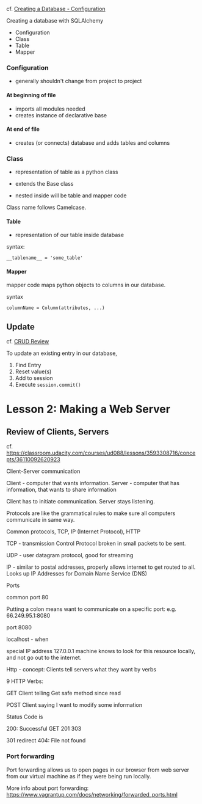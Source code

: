 cf. [Creating a Database - Configuration](https://classroom.udacity.com/courses/ud088/lessons/3621198668/concepts/36123887280923)

Creating a database with SQLAlchemy

- Configuration
- Class
- Table
- Mapper

### Configuration

* generally shouldn't change from project to project

#### At beginning of file

* imports all modules needed
* creates instance of declarative base

#### At end of file

* creates (or connects) database and adds tables and columns

### Class

* representation of table as a python class

* extends the Base class

* nested inside will be table and mapper code

Class name follows Camelcase.

#### Table

* representation of our table inside database

syntax:

`__tablename__ = 'some_table'`


#### Mapper

mapper code maps python objects to columns in our database.

syntax
```
columnName = Column(attributes, ...)
```

## Update 

cf. [CRUD Review](https://classroom.udacity.com/courses/ud088/lessons/3621198668/concepts/36300689480923)

To update an existing entry in our database,

1. Find Entry
2. Reset value(s)
3. Add to session
4. Execute `session.commit()`


# Lesson 2: Making a Web Server

## Review of Clients, Servers

cf. https://classroom.udacity.com/courses/ud088/lessons/3593308716/concepts/36110092620923

Client-Server communication

Client - computer that wants information.
Server - computer that has information, that wants to share information

Client has to initiate communication.
Server stays listening.

Protocols are like the grammatical rules to make sure all computers communicate in same way.

Common protocols, TCP, IP (Internet Protocol), HTTP

TCP - transmission Control Protocol
broken in small packets to be sent.

UDP - user datagram protocol, good for streaming 

IP - similar to postal addresses, properly allows internet to get routed to all.
Looks up IP Addresses for Domain Name Service (DNS)

Ports

common port 80

Putting a colon means want to communicate on a specific port:
e.g. 66.249.95.1:8080

port 8080

localhost - when

special IP address 127.0.0.1
machine knows to look for this resource locally, and not go out to the internet.

Http - concept: Clients tell servers what they want by verbs

9 HTTP Verbs:

GET
Client telling 
Get safe method since read

POST
Client saying I want to modify some information

Status Code is 

200: Successful GET
201 
303

301 redirect
404: File not found


### Port forwarding

Port forwarding allows us to open pages in our browser from web server from our virtual machine as if they were being run locally.

More info about port forwarding:
https://www.vagrantup.com/docs/networking/forwarded_ports.html